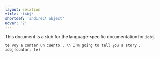 ```yaml
---
layout: relation
title: 'iobj'
shortdef: 'indirect object'
udver: '2'
---
```


This document is a stub for the language-specific documentation
for `iobj`.


~~~ sdparse
te voy a contar un cuento . \n I'm going to tell you a story .
iobj(contar, te)
~~~
<!-- Interlanguage links updated Po lis 14 15:35:28 CET 2022 -->
